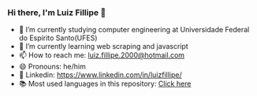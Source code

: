 ### Hi there, I'm Luiz Fillipe 👋



- 🔭 I’m currently studying computer engineering at Universidade Federal do Espírito Santo(UFES)
- 🌱 I’m currently learning web scraping and javascript
- 📫 How to reach me: luiz.fillipe.2000@hotmail.com
- 😄 Pronouns: he/him
- 👔 Linkedin: https://www.linkedin.com/in/luizfillipe/
- 📚 Most used languages in this repository: <a href="http://ionicabizau.github.io/github-profile-languages/?user=LuizFillipe1">Click here</a> 
